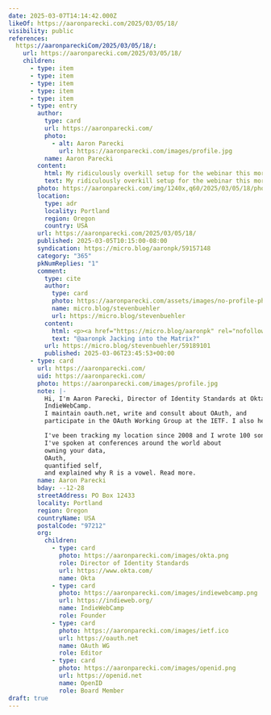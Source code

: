```yaml
---
date: 2025-03-07T14:14:42.000Z
likeOf: https://aaronparecki.com/2025/03/05/18/
visibility: public
references:
  https://aaronpareckiCom/2025/03/05/18/:
    url: https://aaronparecki.com/2025/03/05/18/
    children:
      - type: item
      - type: item
      - type: item
      - type: item
      - type: item
      - type: entry
        author:
          type: card
          url: https://aaronparecki.com/
          photo:
            - alt: Aaron Parecki
              url: https://aaronparecki.com/images/profile.jpg
          name: Aaron Parecki
        content:
          html: My ridiculously overkill setup for the webinar this morning
          text: My ridiculously overkill setup for the webinar this morning
        photo: https://aaronparecki.com/img/1240x,q60/2025/03/05/18/photo.jpg
        location:
          type: adr
          locality: Portland
          region: Oregon
          country: USA
        url: https://aaronparecki.com/2025/03/05/18/
        published: 2025-03-05T10:15:00-08:00
        syndication: https://micro.blog/aaronpk/59157148
        category: "365"
        pkNumReplies: "1"
        comment:
          type: cite
          author:
            type: card
            photo: https://aaronparecki.com/assets/images/no-profile-photo.png
            name: micro.blog/stevenbuehler
            url: https://micro.blog/stevenbuehler
          content:
            html: <p><a href="https://micro.blog/aaronpk" rel="nofollow">@aaronpk</a> Jacking into the Matrix?</p>
            text: "@aaronpk Jacking into the Matrix?"
          url: https://micro.blog/stevenbuehler/59189101
          published: 2025-03-06T23:45:53+00:00
      - type: card
        url: https://aaronparecki.com/
        uid: https://aaronparecki.com/
        photo: https://aaronparecki.com/images/profile.jpg
        note: |-
          Hi, I'm Aaron Parecki, Director of Identity Standards at Okta, and co-founder of
          IndieWebCamp.
          I maintain oauth.net, write and consult about OAuth, and
          participate in the OAuth Working Group at the IETF. I also help people learn about video production and livestreaming. (detailed bio)

          I've been tracking my location since 2008 and I wrote 100 songs in 100 days.
          I've spoken at conferences around the world about
          owning your data,
          OAuth,
          quantified self,
          and explained why R is a vowel. Read more.
        name: Aaron Parecki
        bday: --12-28
        streetAddress: PO Box 12433
        locality: Portland
        region: Oregon
        countryName: USA
        postalCode: "97212"
        org:
          children:
            - type: card
              photo: https://aaronparecki.com/images/okta.png
              role: Director of Identity Standards
              url: https://www.okta.com/
              name: Okta
            - type: card
              photo: https://aaronparecki.com/images/indiewebcamp.png
              url: https://indieweb.org/
              name: IndieWebCamp
              role: Founder
            - type: card
              photo: https://aaronparecki.com/images/ietf.ico
              url: https://oauth.net
              name: OAuth WG
              role: Editor
            - type: card
              photo: https://aaronparecki.com/images/openid.png
              url: https://openid.net
              name: OpenID
              role: Board Member
draft: true
---
```

